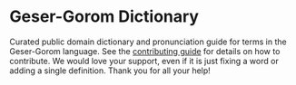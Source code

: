 
# Geser-Gorom Dictionary

Curated public domain dictionary and pronunciation guide for terms in the Geser-Gorom language. See the [contributing guide](https://github.com/drumworkteam/term/blob/make/.github/contributing.md) for details on how to contribute. We would love your support, even if it is just fixing a word or adding a single definition. Thank you for all your help!